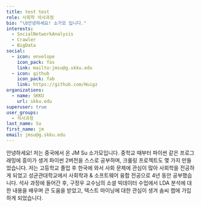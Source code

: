 ```yaml
---
title: test test
role: 사회학 석사과정
bio: "\b안녕하세요! 소가모 입니다."
interests:
  - SocialNetworkAnalysis
  - Crawler
  - BigData
social:
  - icon: envelope
    icon_pack: fas
    link: mailto:jmsu@g.skku.edu
  - icon: github
    icon_pack: fab
    link: https://github.com/Huigz
organizations:
  - name: SKKU
    url: skku.edu
superuser: true
user_groups:
  - 석사과정
last_name: Su
first_name: jm
email: jmsu@g.skku.edu
---
```


안녕하세요! 저는 중국에서 온 JM Su 소가모입니다. 중학교 때부터 파이썬 같은 프로그래밍에 흥미가 생겨 파이썬 2버전을 스스로 공부하며, 크롤링 프로젝트도 몇 가지 만들었습니다. 저는 고등학교 졸업 후 한국에 와서 사회 문제에 관심이 많아 사회학을 전공하게 되었고 성균관대학교에서 사회학과 & 소프트웨어 융합 전공으로 4년 동안 공부했습니다. 석사 과정에 들어간 후, 구정우 교수님의 소셜 빅데이터 수업에서 LDA 분석에 대한 내용을 배우며 큰 도움을 받았고, 텍스트 마이닝에 대한 관심이 생겨 솜씨 랩에 가입하게 되었습니다.

